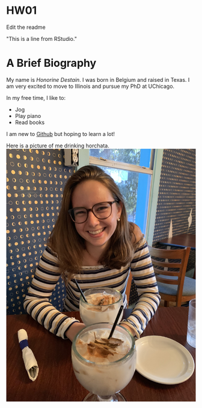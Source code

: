 # HW01
Edit the readme

"This is a line from RStudio."

# A Brief Biography
My name is *Honorine Destain*. I was born in Belgium and raised in Texas. I am very excited to move to Illinois and pursue my PhD at UChicago.

In my free time, I like to: 
* Jog
* Play piano
* Read books

I am new to [Github](http://github.com) but hoping to learn a lot!

Here is a picture of me drinking horchata. ![a picture of me](IMG_1437.JPG) 